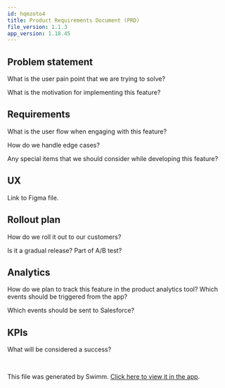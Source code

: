 ```yaml
---
id: hqmzoto4
title: Product Requirements Document (PRD)
file_version: 1.1.3
app_version: 1.18.45
---
```


## Problem statement
What is the user pain point that we are trying to solve?

What is the motivation for implementing this feature?

## Requirements

What is the user flow when engaging with this feature?

How do we handle edge cases? 

Any special items that we should consider while developing this feature?

## UX
Link to Figma file.

## Rollout plan

How do we roll it out to our customers?

Is it a gradual release? Part of A/B test?

## Analytics

How do we plan to track this feature in the product analytics tool? Which events should be triggered from the app?

Which events should be sent to Salesforce?

## KPIs

What will be considered a success?

<br/>

This file was generated by Swimm. [Click here to view it in the app](https://app.swimm.io/repos/Z2l0aHViJTNBJTNBbXJha2N3LnRrJTNBJTNBbXJha2N3/docs/hqmzoto4).
